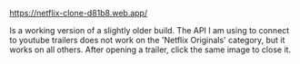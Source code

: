 https://netflix-clone-d81b8.web.app/ 

Is a working version of a slightly older build. 
The API I am using to connect to youtube trailers does not work on the 'Netflix Originals' category, but it works on all others. After opening a trailer, click the same image to close it. 
